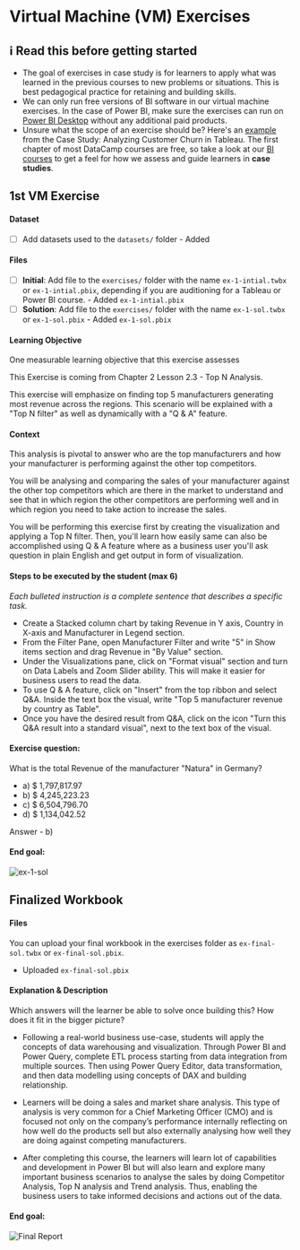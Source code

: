 # Virtual Machine (VM) Exercises

## :information_source: Read this before getting started
- The goal of exercises in case study is for learners to apply what was learned in the previous courses to new problems or situations. This is best pedagogical practice for retaining and building skills.
- We can only run free versions of BI software in our virtual machine exercises. In the case of Power BI, make sure the exercises can run on [Power BI Desktop](https://powerbi.microsoft.com/en-us/desktop/) without any additional paid products. 
- Unsure what the scope of an exercise should be? Here's an [example](https://campus.datacamp.com/courses/case-study-analyzing-customer-churn-in-tableau/exploratory-analysis-1?ex=4) from the Case Study: Analyzing Customer Churn in Tableau. The first chapter of most DataCamp courses are free, so take a look at our [BI courses](https://learn.datacamp.com/courses?technologies=Tableau&technologies=Power%20BI) to get a feel for how we assess and guide learners in **case studies**.

## 1st VM Exercise

#### Dataset

- [ ] Add datasets used to the `datasets/` folder - Added

#### Files

- [ ] **Initial**: Add file to the `exercises/`  folder with the name `ex-1-intial.twbx` or `ex-1-intial.pbix`, depending if you are auditioning for a Tableau or Power BI course. - Added `ex-1-intial.pbix`
- [ ] **Solution**: Add file to the `exercises/`  folder with the name `ex-1-sol.twbx` or `ex-1-sol.pbix` - Added `ex-1-sol.pbix`

#### Learning Objective

One measurable learning objective that this exercise assesses

This Exercise is coming from Chapter 2 Lesson 2.3 - Top N Analysis. 

This exercise will emphasize on finding top 5 manufacturers generating most revenue across the regions. This scenario will be explained with a "Top N filter" as well as dynamically with a "Q & A" feature.

#### Context

This analysis is pivotal to answer who are the top manufacturers and how your manufacturer is performing against the other top competitors. 

You will be analysing and comparing the sales of your manufacturer against the other top competitors which are there in the market to understand and see that in which region the other competitors are performing well and in which region you need to take action to increase the sales.

You will be performing this exercise first by creating the visualization and applying a Top N filter. Then, you'll learn how easily same can also be accomplished using Q & A feature where as a business user you'll ask question in plain English and get output in form of visualization.


#### Steps to be executed by the student (max 6)

*Each bulleted instruction is a complete sentence that describes a specific task.*

- Create a Stacked column chart by taking Revenue in Y axis, Country in X-axis and Manufacturer in Legend section.
- From the Filter Pane, open Manufacturer Filter and write "5" in Show items section and drag Revenue in "By Value" section.
- Under the Visualizations pane, click on "Format visual" section and turn on Data Labels and Zoom Slider ability. This will make it easier for business users to read the data.
- To use Q & A feature, click on "Insert" from the top ribbon and select Q&A. Inside the text box the visual, write "Top 5 manufacturer revenue by country as Table".
- Once you have the desired result from Q&A, click on the icon "Turn this Q&A result into a standard visual", next to the text box of the visual.

#### Exercise question:

What is the total Revenue of the manufacturer "Natura" in Germany?

- a) $ 1,797,817.97
- b) $ 4,245,223.23
- c) $ 6,504,796.70
- d) $ 1,134,042.52

Answer - b)

#### End goal:

![ex-1-sol](https://user-images.githubusercontent.com/22573283/178680920-1afc13c1-3116-4d74-97a6-cef809d4ae5a.jpg)

## Finalized Workbook

#### Files
You can upload your final workbook in the exercises folder as `ex-final-sol.twbx` or `ex-final-sol.pbix`. 
- Uploaded `ex-final-sol.pbix`

#### Explanation & Description
Which answers will the learner be able to solve once building this? How does it fit in the bigger picture?

- Following a real-world business use-case, students will apply the concepts of data warehousing and visualization. 
Through Power BI and Power Query, complete ETL process starting from data integration from multiple sources. Then using Power Query Editor, data transformation, and then data modelling using concepts of DAX and building relationship. 

- Learners will be doing a sales and market share analysis. This type of analysis is very common for a Chief Marketing Officer (CMO) and is focused not only on the company’s performance internally reflecting on how well do the products sell but also externally analysing how well they are doing against competing manufacturers. 

- After completing this course, the learners will learn lot of capabilities and development in Power BI but will also learn and explore many important business scenarios to analyse the sales by doing Competitor Analysis, Top N analysis and Trend analysis.  Thus, enabling the business users to take informed decisions and actions out of the data.


#### End goal:

![Final Report](https://user-images.githubusercontent.com/22573283/178680963-521c7562-1be5-4376-bbad-e579fe4d92f9.jpg)


